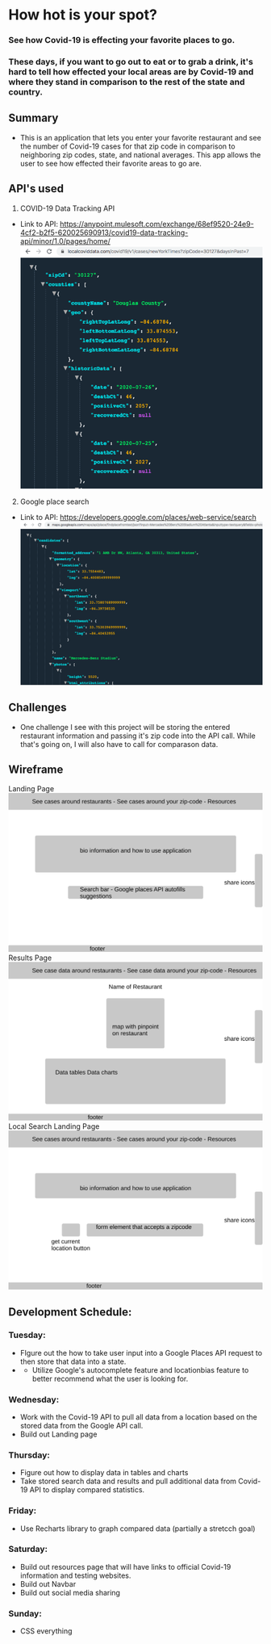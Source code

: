 # How hot is your spot? 
### See how Covid-19 is effecting your favorite places to go.
### These days, if you want to go out to eat or to grab a drink, it's hard to tell how effected your local areas are by Covid-19 and where they stand in comparison to the rest of the state and country.

## Summary
- This is an application that lets you enter your favorite restaurant and see the number of Covid-19 cases for that zip code in comparison to neighboring zip codes, state, and national averages. This app allows the user to see how effected their favorite areas to go are.

## API's used
1. COVID-19 Data Tracking API
- Link to API: https://anypoint.mulesoft.com/exchange/68ef9520-24e9-4cf2-b2f5-620025690913/covid19-data-tracking-api/minor/1.0/pages/home/
![alt text](./Wireframe/covid-19-api.png)
2. Google place search
- Link to API: https://developers.google.com/places/web-service/search
![alt text](./Wireframe/google-places-api.png)


## Challenges 
- One challenge I see with this project will be storing the entered restaurant information and passing it's zip code into the API call. While that's going on, I will also have to call for comparason data.

## Wireframe
Landing Page
![alt text](./Wireframe/LandingPage.svg)
Results Page
![alt text](./Wireframe/SearchResultPage.svg)
Local Search Landing Page
![alt text](./Wireframe/LocalLandingPage.svg)


## Development Schedule:
### Tuesday:
- FIgure out the how to take user input into a Google Places API request to then store that data into a state. 
- - Utilize Google's autocomplete feature and locationbias feature to better recommend what the user is looking for.
### Wednesday:
- Work with the Covid-19 API to pull all data from a location based on the stored data from the Google API call.
- Build out Landing page
### Thursday: 
- Figure out how to display data in tables and charts
- Take stored search data and results and pull additional data from Covid-19 API to display compared statistics.
### Friday:
- Use Recharts library to graph compared data (partially a stretcch goal)
### Saturday: 
- Build out resources page that will have links to official Covid-19 information and testing websites.
- Build out Navbar
- Build out social media sharing 
### Sunday: 
- CSS everything